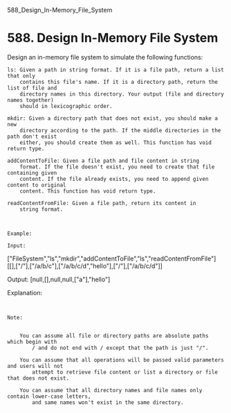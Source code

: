 588_Design_In-Memory_File_System
# 588. Design In-Memory File System

Design an in-memory file system to simulate the following functions:

    ls: Given a path in string format. If it is a file path, return a list that only
        contains this file's name. If it is a directory path, return the list of file and
        directory names in this directory. Your output (file and directory names together)
        should in lexicographic order.

    mkdir: Given a directory path that does not exist, you should make a new
        directory according to the path. If the middle directories in the path don't exist
        either, you should create them as well. This function has void return type.

    addContentToFile: Given a file path and file content in string
        format. If the file doesn't exist, you need to create that file containing given
        content. If the file already exists, you need to append given content to original
        content. This function has void return type.

    readContentFromFile: Given a file path, return its content in
        string format.

     

    Example:

    Input:
["FileSystem","ls","mkdir","addContentToFile","ls","readContentFromFile"]
[[],["/"],["/a/b/c"],["/a/b/c/d","hello"],["/"],["/a/b/c/d"]]

Output:
[null,[],null,null,["a"],"hello"]

Explanation:

     

    Note:

    
        You can assume all file or directory paths are absolute paths which begin with
            / and do not end with / except that the path is just "/".
        
        You can assume that all operations will be passed valid parameters and users will not
            attempt to retrieve file content or list a directory or file that does not exist.
        
        You can assume that all directory names and file names only contain lower-case letters,
            and same names won't exist in the same directory.